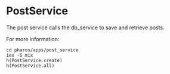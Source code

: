 # PostService

The post service calls the db_service to save and retrieve posts.

For more information:

```
cd pharos/apps/post_service
iex -S mix
h(PostService.create)
h(PostService.all)
```
